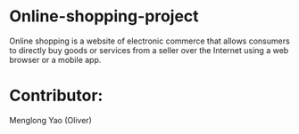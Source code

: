 # Online-shopping-project
Online shopping is a website of electronic commerce that allows consumers to directly buy goods or services from a seller over the Internet using a web browser or a mobile app.

# Contributor:
Menglong Yao (Oliver)

